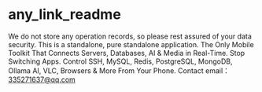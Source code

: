 # any_link_readme

We do not store any operation records, so please rest assured of your data security.
This is a standalone, pure standalone application.
The Only Mobile Toolkit That Connects Servers, Databases, AI & Media in Real-Time.
Stop Switching Apps. Control SSH, MySQL, Redis, PostgreSQL, MongoDB, Ollama AI, VLC, Browsers & More From Your Phone.
Contact email：335271637@qq.com
